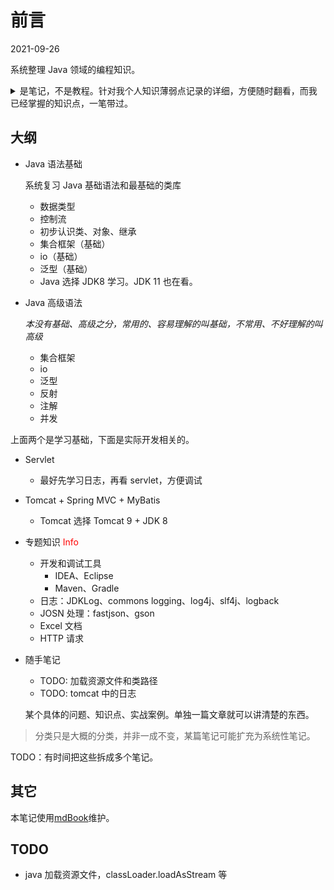 # 前言
2021-09-26

系统整理 Java 领域的编程知识。

<details>
  <summary>是笔记，不是教程。针对我个人知识薄弱点记录的详细，方便随时翻看，而我
  已经掌握的知识点，一笔带过。
  </summary>
  精力有限，必须有所取舍，所以先定位目标，防止跑偏。
</details>

## 大纲
- Java 语法基础

  系统复习 Java 基础语法和最基础的类库

  - 数据类型
  - 控制流
  - 初步认识类、对象、继承
  - 集合框架（基础）
  - io（基础）
  - 泛型（基础）

  * Java 选择 JDK8 学习。JDK 11 也在看。

- Java 高级语法

  *本没有基础、高级之分，常用的、容易理解的叫基础，不常用、不好理解的叫高级*
  - 集合框架
  - io
  - 泛型
  - 反射
  - 注解
  - 并发

上面两个是学习基础，下面是实际开发相关的。

- Servlet
  * 最好先学习日志，再看 servlet，方便调试
- Tomcat + Spring MVC + MyBatis
  * Tomcat 选择 Tomcat 9 + JDK 8

- 专题知识 <span title="各种类库、常见任务的处理" class="note">Info</span>
  - 开发和调试工具
    - IDEA、Eclipse
    - Maven、Gradle
  - 日志：JDKLog、commons logging、log4j、slf4j、logback
  - JOSN 处理：fastjson、gson
  - Excel 文档
  - HTTP 请求

- 随手笔记
  - TODO: 加载资源文件和类路径
  - TODO: tomcat 中的日志

  某个具体的问题、知识点、实战案例。单独一篇文章就可以讲清楚的东西。

> 分类只是大概的分类，并非一成不变，某篇笔记可能扩充为系统性笔记。

<style type="text/css" >
    .note {
      color: red;
      cursor: help;
      display: inline-block;
    }
</style>

TODO：有时间把这些拆成多个笔记。

## 其它

本笔记使用[mdBook][]维护。

[mdBook]:https://rust-lang.github.io/mdBook
## TODO
- java 加载资源文件，classLoader.loadAsStream 等
